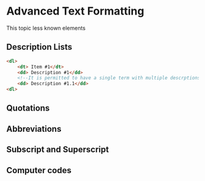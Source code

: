 # Advanced Text Formatting
This topic less known elements
## Description Lists
```html
<dl>
    <dt> Item #1</dt>
    <dd> Description #1</dd>
    <!--It is permitted to have a single term with multiple descrptions-->
    <dd> Description #1.1</dd>
<dl>
```
## Quotations
## Abbreviations
## Subscript and Superscript
## Computer codes
